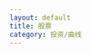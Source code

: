 ```yaml
---
layout: default
title: 股票
category: 投资/曲线
---
```

<div id="main" style="height:400px"></div>
<!-- ECharts单文件引入 -->
<script src="{{site.baseurl}}/echarts/echarts.js"></script>
<script type="text/javascript">
// 路径配置
require.config({
    paths: {
        echarts: '{{site.baseurl}}/echarts'
    }
});
// 使用
require(
    [
        'echarts',
        'echarts/chart/line'
    ],
    function (ec) {
        // 基于准备好的dom，初始化echarts图表
        var myChart = ec.init(document.getElementById('main')); 

        var option = {
            legend: {
            data: ['净值']
            },
            tooltip: {
                show: true,
                trigger: 'item',
                formatter: function(params) {
                    var date = new Date(params.value[0]);
                    data = date.getFullYear() + '-'
                        + (date.getMonth() + 1) + '-'
                        + date.getDate()
                        + '<br/>'
                        + params.value[1];
                    return data;
                }
            },
            dataZoom: {
                show: true,
                start: 10
            },
            grid: {
                y2: 80
            },
            xAxis: [
                {
                    type : 'time'
                }
            ],
            yAxis: [
                {
                    type : 'value'
                }
            ],
            series: [
                {
                    name:'净值',
                    type:'line',
                    showAllSymbol:true,
                    symbolSize: 5,
                    data:[
                        [new Date(2017, 04, 21), 1.000],
                        [new Date(2017, 04, 30), 1.000],
                        [new Date(2017, 05, 03), 1.001],
                        [new Date(2017, 05, 10), 1.029],
                        [new Date(2017, 05, 18), 1.015],
                        [new Date(2017, 05, 25), 1.020],
                        [new Date(2017, 06, 01), 1.033],
                        [new Date(2017, 06, 09), 1.058],
                        [new Date(2017, 06, 16), 1.028],
                        [new Date(2017, 06, 22), 1.021],
                        [new Date(2017, 06, 29), 1.050],
                        [new Date(2017, 07, 05), 1.038],
                        [new Date(2017, 07, 12), 1.049],
                        [new Date(2017, 07, 19), 1.084],
                        [new Date(2017, 07, 27), 1.098],
                        [new Date(2017, 08, 03), 1.157],
                        [new Date(2017, 08, 10), 1.180],
                        [new Date(2017, 08, 17), 1.161],
                        [new Date(2017, 08, 23), 1.174],
                        [new Date(2017, 08, 30), 1.139],
                        [new Date(2017, 09, 07), 1.159],
                        [new Date(2017, 09, 14), 1.171],
                        [new Date(2017, 09, 21), 1.180],
                        [new Date(2017, 09, 28), 1.190],
                        [new Date(2017, 10, 04), 1.190],
                        [new Date(2017, 10, 11), 1.271],
                        [new Date(2017, 10, 18), 1.249],
                        [new Date(2017, 10, 25), 1.309],
                        [new Date(2017, 11, 02), 1.273],
                        [new Date(2017, 11, 09), 1.278],
                        [new Date(2017, 11, 16), 1.278],
                        [new Date(2017, 11, 23), 1.278],
                        [new Date(2017, 11, 30), 1.298],
                        [new Date(2018, 00, 06), 1.393],
                        [new Date(2018, 00, 13), 1.405],
                        [new Date(2018, 00, 20), 1.403],
                        [new Date(2018, 00, 27), 1.444],
                        [new Date(2018, 01, 03), 1.355],
                        [new Date(2018, 01, 10), 1.189],
                        [new Date(2018, 01, 24), 1.334],
                        [new Date(2018, 02, 03), 1.297],
                        [new Date(2018, 02, 10), 1.363],
                        [new Date(2018, 02, 17), 1.370],
                        [new Date(2018, 02, 24), 1.289],
                        [new Date(2018, 02, 30), 1.307],
                        [new Date(2018, 03, 07), 1.299],
                        [new Date(2018, 03, 14), 1.387],
                        [new Date(2018, 03, 21), 1.331],
                        [new Date(2018, 03, 28), 1.356],
                        [new Date(2018, 04, 05), 1.366],
                        [new Date(2018, 04, 12), 1.406],
                        [new Date(2018, 04, 16), 1.399]
                    ]
                }
            ]
        };

        // 为echarts对象加载数据 
        myChart.setOption(option); 
    }
);
</script>


